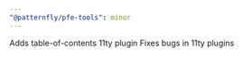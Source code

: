 ```yaml
---
"@patternfly/pfe-tools": minor
---
```


Adds table-of-contents 11ty plugin
Fixes bugs in 11ty plugins
